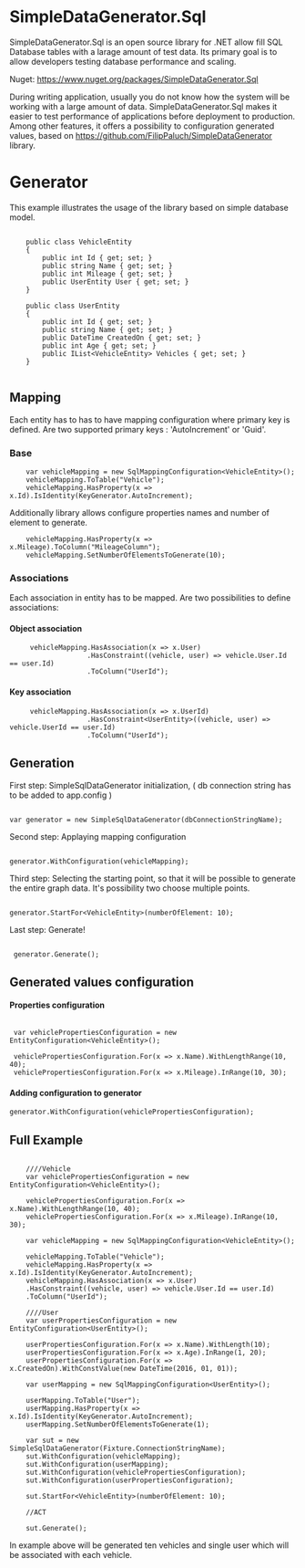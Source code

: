 # SimpleDataGenerator.Sql

SimpleDataGenerator.Sql is an open source library for .NET allow fill SQL Database tables with a larage amount of test data. Its primary goal is to allow developers testing database performance and scaling.  

Nuget: https://www.nuget.org/packages/SimpleDataGenerator.Sql

During writing application, usually you do not know how the system will be working with a large amount of data.
SimpleDataGenerator.Sql makes it easier to test performance of applications before deployment to production. Among other features, it offers a possibility to configuration generated values, based on https://github.com/FilipPaluch/SimpleDataGenerator library.

# Generator

This example illustrates the usage of the library based on simple database model.

~~~

    public class VehicleEntity
    {
        public int Id { get; set; }
        public string Name { get; set; }
        public int Mileage { get; set; }
        public UserEntity User { get; set; }
    }

    public class UserEntity
    {
        public int Id { get; set; }
        public string Name { get; set; }
        public DateTime CreatedOn { get; set; }
        public int Age { get; set; }
        public IList<VehicleEntity> Vehicles { get; set; }
    }
    
~~~

## Mapping

Each entity has to has to have mapping configuration where primary key is defined.
Are two supported primary keys : 'AutoIncrement' or 'Guid'.

### Base

~~~
    var vehicleMapping = new SqlMappingConfiguration<VehicleEntity>();
    vehicleMapping.ToTable("Vehicle");
    vehicleMapping.HasProperty(x => x.Id).IsIdentity(KeyGenerator.AutoIncrement);
~~~

Additionally library allows configure properties names and number of element to generate.

~~~
    vehicleMapping.HasProperty(x => x.Mileage).ToColumn("MileageColumn");
    vehicleMapping.SetNumberOfElementsToGenerate(10);
~~~


### Associations

Each association in entity has to be mapped. Are two possibilities to define associations:

#### Object association

~~~
     vehicleMapping.HasAssociation(x => x.User)
                   .HasConstraint((vehicle, user) => vehicle.User.Id == user.Id)
                   .ToColumn("UserId");
~~~

#### Key association

~~~
     vehicleMapping.HasAssociation(x => x.UserId)
                   .HasConstraint<UserEntity>((vehicle, user) => vehicle.UserId == user.Id)
                   .ToColumn("UserId");
~~~

## Generation

First step: SimpleSqlDataGenerator initialization, ( db connection string has to be added to app.config )

~~~

var generator = new SimpleSqlDataGenerator(dbConnectionStringName);

~~~

Second step: Applaying mapping configuration

~~~

generator.WithConfiguration(vehicleMapping);

~~~

Third step: Selecting the starting point, so that it will be possible to generate the entire graph data. 
It's possibility two choose multiple points.

~~~

generator.StartFor<VehicleEntity>(numberOfElement: 10);

~~~

Last step: Generate!

~~~

 generator.Generate();

~~~

## Generated values configuration

#### Properties configuration

~~~

 var vehiclePropertiesConfiguration = new EntityConfiguration<VehicleEntity>();

 vehiclePropertiesConfiguration.For(x => x.Name).WithLengthRange(10, 40);
 vehiclePropertiesConfiguration.For(x => x.Mileage).InRange(10, 30);

~~~

#### Adding configuration to generator

~~~
generator.WithConfiguration(vehiclePropertiesConfiguration);
~~~

## Full Example

~~~

    ////Vehicle
    var vehiclePropertiesConfiguration = new EntityConfiguration<VehicleEntity>();

    vehiclePropertiesConfiguration.For(x => x.Name).WithLengthRange(10, 40);
    vehiclePropertiesConfiguration.For(x => x.Mileage).InRange(10, 30);

    var vehicleMapping = new SqlMappingConfiguration<VehicleEntity>();

    vehicleMapping.ToTable("Vehicle");
    vehicleMapping.HasProperty(x => x.Id).IsIdentity(KeyGenerator.AutoIncrement);
    vehicleMapping.HasAssociation(x => x.User)
    .HasConstraint((vehicle, user) => vehicle.User.Id == user.Id)
    .ToColumn("UserId");

    ////User
    var userPropertiesConfiguration = new EntityConfiguration<UserEntity>();

    userPropertiesConfiguration.For(x => x.Name).WithLength(10);
    userPropertiesConfiguration.For(x => x.Age).InRange(1, 20);
    userPropertiesConfiguration.For(x => x.CreatedOn).WithConstValue(new DateTime(2016, 01, 01));
    
    var userMapping = new SqlMappingConfiguration<UserEntity>();

    userMapping.ToTable("User");
    userMapping.HasProperty(x => x.Id).IsIdentity(KeyGenerator.AutoIncrement);
    userMapping.SetNumberOfElementsToGenerate(1);

    var sut = new SimpleSqlDataGenerator(Fixture.ConnectionStringName);
    sut.WithConfiguration(vehicleMapping);
    sut.WithConfiguration(userMapping);
    sut.WithConfiguration(vehiclePropertiesConfiguration);
    sut.WithConfiguration(userPropertiesConfiguration);

    sut.StartFor<VehicleEntity>(numberOfElement: 10);

    //ACT

    sut.Generate();

~~~

In example above will be generated ten vehicles and single user which will be associated with each vehicle.

